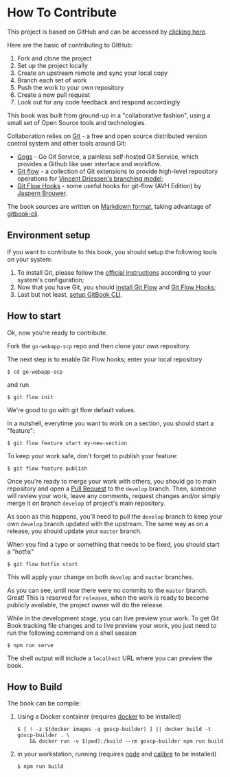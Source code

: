 How To Contribute
=================

This project is based on GitHub and can be accessed by [clicking here][15].

Here are the basic of contributing to GitHub:

1. Fork and clone the project
2. Set up the project locally
3. Create an upstream remote and sync your local copy
4. Branch each set of work
5. Push the work to your own repository
6. Create a new pull request
7. Look out for any code feedback and respond accordingly

This book was built from ground-up in a "collaborative fashion", using a small
set of Open Source tools and technologies.

Collaboration relies on [Git][1] - a free and open source distributed version
control system and other tools around Git:
* [Gogs][2] - Go Git Service, a painless self-hosted Git Service, which
  provides a Github like user interface and workflow.
* [Git flow][3] - a collection of Git extensions to provide high-level
  repository operations for [Vincent Driessen's branching model][4];
* [Git Flow Hooks][5] - some useful hooks for git-flow (AVH Edition) by
  [Jaspern Brouwer][6].

The book sources are written on [Markdown format][7], taking advantage of
[gitbook-cli][8].

## Environment setup

If you want to contribute to this book, you should setup the following tools on
your system:

1. To install Git, please follow the [official instructions][9]
   according to your system's configuration;
2. Now that you have Git, you should [install Git Flow][10] and
   [Git Flow Hooks][11];
3. Last but not least, [setup GitBook CLI][12].

## How to start

Ok, now you're ready to contribute.

Fork the `go-webapp-scp` repo and then clone your own repository.

The next step is to enable Git Flow hooks; enter your local repository

```shell
$ cd go-webapp-scp
```

and run

```shell
$ git flow init
```

We're good to go with git flow default values.

In a nutshell, everytime you want to work on a section, you should start a
"feature":

```shell
$ git flow feature start my-new-section
```

To keep your work safe, don't forget to publish your feature:

```shell
$ git flow feature publish
```

Once you're ready to merge your work with others, you should go to main
repository and open a [Pull Request][14] to the `develop` branch. Then, someone
will review your work, leave any comments, request changes and/or simply merge
it on branch `develop` of project's main repository.

As soon as this happens, you'll need to pull the `develop` branch to keep your
own `develop` branch updated with the upstream. The same way as on a release,
you should update your `master` branch.

When you find a typo or something that needs to be fixed, you should start a
"hotfix"

```shell
$ git flow hotfix start
```

This will apply your change on both `develop` and `master` branches.

As you can see, until now there were no commits to the `master` branch. Great!
This is reserved for `releases`, when the work is ready to become publicly
available, the project owner will do the release.

While in the development stage, you can live preview your work.
To get Git Book tracking file changes and to live preview your work, you just
need to run the following command on a shell session

```shell
$ npm run serve
```

The shell output will include a `localhost` URL where you can preview the book.

## How to Build

The book can be compile:

1. Using a Docker container (requires [docker][16] to be installed)
   ```
   $ [ ! -z $(docker images -q goscp-builder) ] || docker build -t goscp-builder . \
       && docker run -v $(pwd):/build --rm goscp-builder npm run build
   ```
2. in your workstation, running (requires [node][17] and [calibre][18] to be
   installed)
   ```
   $ npm run build
   ```

[1]: https://git-scm.com
[2]: https://gogs.io
[3]: https://github.com/petervanderdoes/gitflow-avh
[4]: http://nvie.com/posts/a-successful-git-branching-model
[5]: https://github.com/jaspernbrouwer/git-flow-hooks
[6]: https://github.com/jaspernbrouwer
[7]: http://daringfireball.net/projects/markdown
[8]: https://github.com/GitbookIO/gitbook-cli
[9]: https://git-scm.com/downloads
[10]: https://github.com/petervanderdoes/gitflow-avh/wiki/Installation
[11]: https://github.com/jaspernbrouwer/git-flow-hooks#install
[12]: https://github.com/GitbookIO/gitbook-cli#how-to-install-it
[14]: http://help.github.com/articles/about-pull-requests
[15]: https://github.com/Checkmarx/Go-SCP
[16]: https://www.docker.com/
[17]: https://nodejs.org/en/
[18]: https://calibre-ebook.com/download
